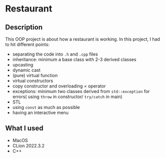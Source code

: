 # Restaurant

## Description
This OOP project is about how a restaurant is working. In this project, I had to hit different points:
- separating the code into ```.h``` and ```.cpp``` files
- inheritance: minimum a base class with 2-3 derived classes
- upcasting
- dynamic cast
- (pure) virtual function
- virtual constructors
- copy constructor and overloading = operator
- exceptions: minimum two classes derived from ```std::exception``` for errors( using ```throw``` in constructor/ ```try/catch``` in main)
- STL
- using ```const``` as much as possible
- having an interactive menu

## What I used
- MacOS
- CLion 2022.3.2
- C++
